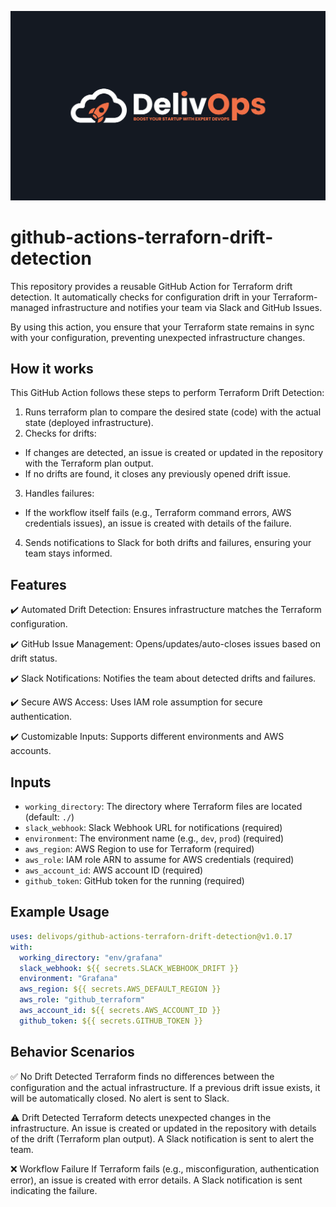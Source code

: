 ![image info](logo.jpeg)

# github-actions-terraforn-drift-detection

This repository provides a reusable GitHub Action for Terraform drift detection. It automatically checks for configuration drift in your Terraform-managed infrastructure and notifies your team via Slack and GitHub Issues.

By using this action, you ensure that your Terraform state remains in sync with your configuration, preventing unexpected infrastructure changes.

## How it works

This GitHub Action follows these steps to perform Terraform Drift Detection:

1. Runs terraform plan to compare the desired state (code) with the actual state (deployed infrastructure).
2. Checks for drifts:

- If changes are detected, an issue is created or updated in the repository with the Terraform plan output.
- If no drifts are found, it closes any previously opened drift issue.

3. Handles failures:

- If the workflow itself fails (e.g., Terraform command errors, AWS credentials issues), an issue is created with details of the failure.

4. Sends notifications to Slack for both drifts and failures, ensuring your team stays informed.

## Features

✔️ Automated Drift Detection: Ensures infrastructure matches the Terraform configuration.

✔️ GitHub Issue Management: Opens/updates/auto-closes issues based on drift status.

✔️ Slack Notifications: Notifies the team about detected drifts and failures.

✔️ Secure AWS Access: Uses IAM role assumption for secure authentication.

✔️ Customizable Inputs: Supports different environments and AWS accounts.

## Inputs

- `working_directory`: The directory where Terraform files are located (default: `./`)
- `slack_webhook`: Slack Webhook URL for notifications (required)
- `environment`: The environment name (e.g., `dev`, `prod`) (required)
- `aws_region`: AWS Region to use for Terraform (required)
- `aws_role`: IAM role ARN to assume for AWS credentials (required)
- `aws_account_id`: AWS account ID (required)
- `github_token`: GitHub token for the running (required)

## Example Usage

```yaml
uses: delivops/github-actions-terraforn-drift-detection@v1.0.17
with:
  working_directory: "env/grafana"
  slack_webhook: ${{ secrets.SLACK_WEBHOOK_DRIFT }}
  environment: "Grafana"
  aws_region: ${{ secrets.AWS_DEFAULT_REGION }}
  aws_role: "github_terraform"
  aws_account_id: ${{ secrets.AWS_ACCOUNT_ID }}
  github_token: ${{ secrets.GITHUB_TOKEN }}
```

## Behavior Scenarios

✅ No Drift Detected
Terraform finds no differences between the configuration and the actual infrastructure.
If a previous drift issue exists, it will be automatically closed.
No alert is sent to Slack.

⚠️ Drift Detected
Terraform detects unexpected changes in the infrastructure.
An issue is created or updated in the repository with details of the drift (Terraform plan output).
A Slack notification is sent to alert the team.

❌ Workflow Failure
If Terraform fails (e.g., misconfiguration, authentication error), an issue is created with error details.
A Slack notification is sent indicating the failure.
